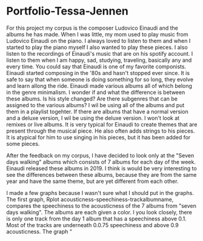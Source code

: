 # Portfolio-Tessa-Jennen
For this project my corpus is the composer Ludovico Einaudi and the albums he has made. When I was little, my mom used to play music from Ludovico Einaudi on the piano. I always loved to listen to them and when I started to play the piano myself I also wanted to play these pieces. I also listen to the recordings of Einaudi's music that are on his spotify account. I listen to them when I am happy, sad, studying, traveling, basically any and every time. You could say that Einaudi is one of my favorite componists. Einaudi started composing in the '80s and hasn't stopped ever since. It is safe to say that when someone is doing something for so long, they evolve and learn allong the ride. Einaudi made various albums all of which belong in the genre minimalism. I wonder if and what the difference is between these albums. Is his style changed? Are there subgenres that can be assigned to the various albums? I wil be using all of the albums and put them in a playlist togehter. If there are albums that have a normal version and a deluxe version, I wil be using the deluxe version. I won't look at remixes or live albums. It is very typical for Einaudi to create themes that are present through the musical piece. He also often adds strings to his pieces. It is atypical for him to use singing in his pieces, but it has been added for some pieces. 

After the feedback on my corpus, I have decided to look only at the "Seven days walking" albums which consists of 7 albums for each day of the week. Einaudi released these albums in 2019. I think is would be very interesting to see the differences between these albums, because they are from the same year and have the same theme, but are yet different from each other.

I made a few graphs because I wasn't sure what I should put in the graphs.
The first graph, Rplot acousticness-speechiness-trackalbumname, compares the speechiness to the acousticness of the 7 albums from "seven days walking". The albums are each given a color. I you look closely, there is only one track from the day 1 album that has a speechiness above 0.1. Most of the tracks are underneath 0.0.75 speechiness and above 0.9 acousticness. The graph "
